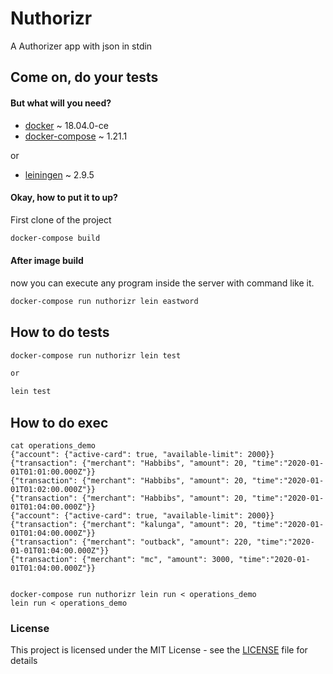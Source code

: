 # Nuthorizr

A Authorizer app with json in stdin

## Come on, do your tests

#### But what will you need?

- [docker](https://docs.docker.com/install/) ~ 18.04.0-ce
- [docker-compose](https://docs.docker.com/compose/) ~ 1.21.1

or

- [leiningen](https://leiningen.org/) ~ 2.9.5


#### Okay, how to put it to up?

First clone of the project
```bash
docker-compose build
```
#### After image build

now you can execute any program inside the server with command like it.
```bash
docker-compose run nuthorizr lein eastword
```

## How to do tests
```bash
docker-compose run nuthorizr lein test

or

lein test
```

## How to do exec
```
cat operations_demo
{"account": {"active-card": true, "available-limit": 2000}}
{"transaction": {"merchant": "Habbibs", "amount": 20, "time":"2020-01-01T01:01:00.000Z"}}
{"transaction": {"merchant": "Habbibs", "amount": 20, "time":"2020-01-01T01:02:00.000Z"}}
{"transaction": {"merchant": "Habbibs", "amount": 20, "time":"2020-01-01T01:04:00.000Z"}}
{"account": {"active-card": true, "available-limit": 2000}}
{"transaction": {"merchant": "kalunga", "amount": 20, "time":"2020-01-01T01:04:00.000Z"}}
{"transaction": {"merchant": "outback", "amount": 220, "time":"2020-01-01T01:04:00.000Z"}}
{"transaction": {"merchant": "mc", "amount": 3000, "time":"2020-01-01T01:04:00.000Z"}}


docker-compose run nuthorizr lein run < operations_demo
lein run < operations_demo
```

### License  
This project is licensed under the MIT License - see the [LICENSE](LICENSE) file for details
